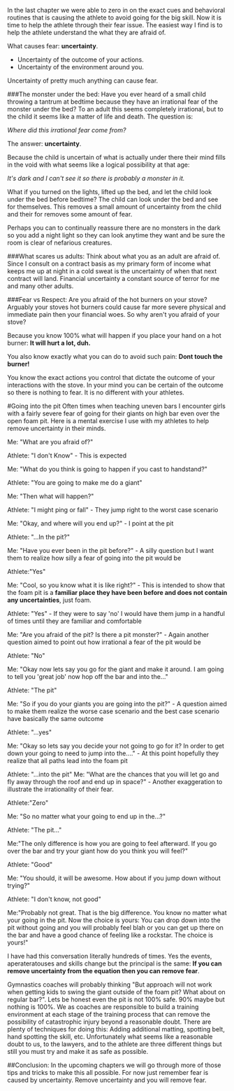 In the last chapter we were able to zero in on the exact cues and behavioral routines that is causing the athlete to avoid going for the big skill. Now it is time to help the athlete through their fear issue. The easiest way I find is to help the athlete understand the what they are afraid of.

What causes fear: **uncertainty**. 
 * Uncertainty of the outcome of your actions.
 * Uncertainty of the environment around you. 

Uncertainty of pretty much anything can cause fear. 

###The monster under the bed:
Have you ever heard of a small child throwing a tantrum at bedtime because they have an irrational fear of the monster under the bed? To an adult this seems completely irrational, but to the child it seems like a matter of life and death. The question is:

 _Where did this irrational fear come from?_

The answer: **uncertainty**. 

Because the child is uncertain of what is actually under there their mind fills in the void with what seems like a logical possibility at that age:

_It's dark and I can't see it so there is probably a monster in it._

What if you turned on the lights, lifted up the bed, and let the child look under the bed before bedtime? The child can look under the bed and see for themselves. This removes a small amount of uncertainty from the child and their for removes some amount of fear.

Perhaps you can to continually reassure there are no monsters in the dark so you add a night light so they can look anytime they want and be sure the room is clear of nefarious creatures.

###What scares us adults:
Think about what you as an adult are afraid of. Since I consult on a contract basis as my primary form of income what keeps me up at night in a cold sweat is the uncertainty of when that next contract will land. Financial uncertainty a constant source of terror for me and many other adults. 

###Fear vs Respect:
Are you afraid of the hot burners on your stove? Arguably your stoves hot burners could cause far more severe physical and immediate pain then your financial woes. So why aren't you afraid of your stove?

Because you know 100% what will happen if you place your hand on a hot burner: **It will hurt a lot, duh.**

You also know exactly what you can do to avoid such pain: **Dont touch the burner!**

You know the exact actions you control that dictate the outcome of your interactions with the stove. In your mind you can be certain of the outcome so there is nothing to fear. It is no different with your athletes. 


#Going into the pit
Often times when teaching uneven bars I encounter girls with a fairly severe fear of going for their giants on high bar even over the open foam pit. Here is a mental exercise I use with my athletes to help remove uncertainty in their minds.

Me: "What are you afraid of?"

Athlete: "I don't Know" - This is expected

Me: "What do you think is going to happen if you cast to handstand?"

Athlete: "You are going to make me do a giant"

Me: "Then what will happen?"

Athlete: "I might ping or fall" - They jump right to the worst case scenario

Me: "Okay, and where will you end up?" - I point at the pit

Athlete: "...In the pit?"

Me: "Have you ever been in the pit before?" - A silly question but I want them to realize how silly a fear of going into the pit would be

Athlete:"Yes"

Me: "Cool, so you know what it is like right?" - This is intended to show that the foam pit is a **familiar place they have been before and does not contain any uncertainties**, just foam.

Athlete: "Yes" - If they were to say 'no' I would have them jump in a handful of times until they are familiar and comfortable

Me: "Are you afraid of the pit? Is there a pit monster?" - Again another question aimed to point out how irrational a fear of the pit would be

Athlete: "No"

Me: "Okay now lets say you go for the giant and make it around. I am going to tell you 'great job' now hop off the bar and into the..."

Athlete: "The pit"

Me: "So if you do your giants you are going into the pit?" - A question aimed to make them realize the worse case scenario and the best case scenario have basically the same outcome

Athlete: "...yes"

Me: "Okay so lets say you decide your not going to go for it? In order to get down your going to need to jump into the...." - At this point hopefully they realize that all paths lead into the foam pit

Athlete: "...into the pit"
Me: "What are the chances that you will let go and fly away through the roof and end up in space?" - Another exaggeration to illustrate the irrationality of their fear. 

Athlete:"Zero"

Me: "So no matter what your going to end up in the...?"

Athlete: "The pit..."

Me:"The only difference is how you are going to feel afterward. If you go over the bar and try your giant how do you think you will feel?" 

Athlete: "Good"

Me: "You should, it will be awesome. How about if you jump down without trying?"

Athlete: "I don't know, not good" 

Me:"Probably not great. That is the big difference. You know no matter what your going in the pit. Now the choice is yours: You can drop down into the pit without going and you will probably feel blah or you can get up there on the bar and have a good chance of feeling like a rockstar. The choice is yours!"

I have had this conversation literally hundreds of times. Yes the events, aperateratouses and skills change but the principal is the same: **If you can remove uncertainty from the equation then you can remove fear**.

Gymnastics coaches will probably thinking "But approach will not work when getting kids to swing the giant outside of the foam pit? What about on regular bar?". Lets be honest even the pit is not 100% safe. 90% maybe but nothing is 100%. We as coaches are responsible to build a training environment at each stage of the training process that can remove the possibility of catastrophic injury beyond a reasonable doubt. There are plenty of techniques for doing this: Adding additional matting, spotting belt, hand spotting the skill, etc. Unfortunately what seems like a reasonable doubt to us, to the lawyers, and to the athlete are three different things but still you must try and make it as safe as possible.

##Conclusion:
In the upcoming chapters we will go through more of those tips and tricks to make this all possible. For now just remember fear is caused by uncertainty. Remove uncertainty and you will remove fear.






